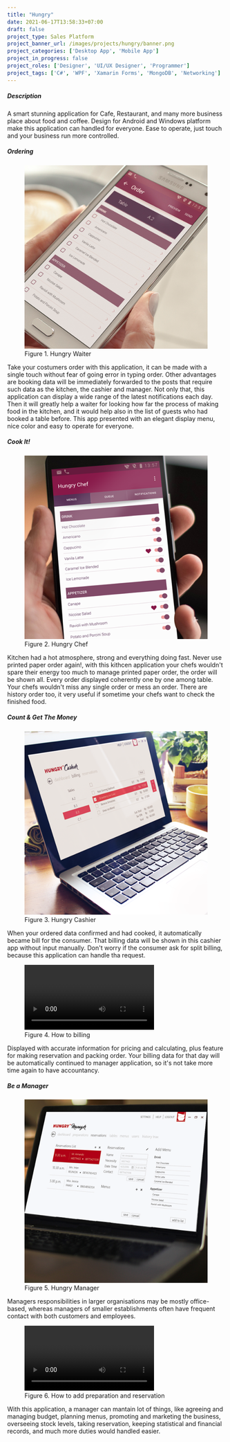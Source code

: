 ```yaml
---
title: "Hungry"
date: 2021-06-17T13:58:33+07:00
draft: false
project_type: Sales Platform
project_banner_url: /images/projects/hungry/banner.png
project_categories: ['Desktop App', 'Mobile App']
project_in_progress: false
project_roles: ['Designer', 'UI/UX Designer', 'Programmer']
project_tags: ['C#', 'WPF', 'Xamarin Forms', 'MongoDB', 'Networking']
---
```


##### Description

A smart stunning application for Cafe, Restaurant, and many more business place about food and coffee. Design for Android and Windows platform make this application can handled for everyone. Ease to operate, just touch and your business run more controlled.

##### Ordering

<figure>
  <img src="/images/projects/hungry/feature_1.png" class="width-1/1" title="Hungry Waiter"/>
  <figcaption class="text-center">Figure 1. Hungry Waiter</figcaption>
</figure>

Take your costumers order with this application, it can be made with a single touch without fear of going error in typing order. 
Other advantages are booking data will be immediately forwarded to the posts that require such data as the kitchen, the cashier and manager. Not only that, this application can display a wide range of the latest notifications each day. Then it will greatly help a waiter for looking how far the process of making food in the kitchen, and it would help also in the list of guests who had booked a table before. This app presented with an elegant display menu, nice color and easy to operate for everyone.

##### Cook It!

<figure>
  <img src="/images/projects/hungry/feature_2.png" class="width-1/1" title="Hungry Chef"/>
  <figcaption class="text-center">Figure 2. Hungry Chef</figcaption>
</figure>

Kitchen had a hot atmosphere, strong and everything doing fast. Never use printed paper order again!, with this kithcen application your chefs wouldn't spare their energy too much to manage printed paper order, the order will be shown all. 
Every order displayed coherently one by one among table. Your chefs wouldn't miss any single order or mess an order. There are history order too, it very useful if sometime your chefs want to check the finished food.

##### Count & Get The Money

<figure>
  <img src="/images/projects/hungry/feature_3.png" class="width-1/1" title="Hungry Cashier"/>
  <figcaption class="text-center">Figure 3. Hungry Cashier</figcaption>
</figure>

When your ordered data confirmed and had cooked, it automatically became bill for the consumer. That billing data will be shown in this cashier app without input manually. Don't worry if the consumer ask for split billing, because this application can handle tha request.

<figure>
  <video class="width-1/1" controls>
    <source src="https://dl.dropboxusercontent.com/s/xee89f88dgverd7/Tutorial%20-%20How%20To%20Billing.mp4" type="video/mp4">
    Your browser does not support the video tag.
  </video>
  <figcaption class="text-center">Figure 4. How to billing</figcaption>
</figure>

Displayed with accurate information for pricing and calculating, plus feature for making reservation and packing order.  Your billing data for that day will be automatically continued to manager application, so it's not take more time again to have accountancy.

##### Be a Manager

<figure>
  <img src="/images/projects/hungry/feature_4.png" class="width-1/1" title="Hungry Manager"/>
  <figcaption class="text-center">Figure 5. Hungry Manager</figcaption>
</figure>

Managers responsibilities in larger organisations may be mostly office-based, whereas managers of smaller establishments often have frequent contact with both customers and employees.

<figure>
  <video class="width-1/1"controls>
    <source src="https://dl.dropboxusercontent.com/s/wakppowoptz2qwp/Tutorial%20-%20How%20To%20Add%20Preparation%20and%20Reservation.mp4" type="video/mp4">
    Your browser does not support the video tag.
  </video>
  <figcaption class="text-center">Figure 6. How to add preparation and reservation</figcaption>
</figure>

With this application, a manager can mantain lot of things, like agreeing and managing budget, planning menus, promoting and marketing the business, overseeing stock levels, taking reservation, keeping statistical and financial records, and much more duties would handled easier.